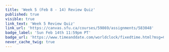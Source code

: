 ```yaml
---
title: 'Week 5 (Feb 8 - 14) Review Quiz'
published: true
visible: true
link_text: 'Week 5 Review Quiz'
link_url: 'https://canvas.sfu.ca/courses/59869/assignments/583048'
badge_label: 'Sun Feb 14th 11:59pm PT'
badge_url: 'https://www.timeanddate.com/worldclock/fixedtime.html?msg=CMPT-363+Week+5+Review+Quiz+Due+Date&iso=20210214T235900'
never_cache_twig: true
---
```

